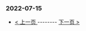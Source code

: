 ### 2022-07-15 
 

- [ < 上一页 ](https://github.com/able8/weibo-hot-record/blob/master/2022-07-14.md) -------- [ 下一页 > ](https://github.com/able8/weibo-hot-record/blob/master/2022-07-16.md)